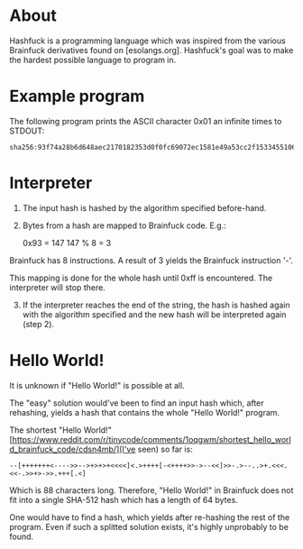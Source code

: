 # About

Hashfuck is a programming language which was inspired from the various Brainfuck derivatives found on [esolangs.org]. Hashfuck's goal was to make the hardest possible language to program in.

# Example program

The following program prints the ASCII character 0x01 an infinite times to STDOUT:

```
sha256:93f74a28b6d648aec2170182353d0f0fc69072ec1581e49a53cc2f1533455106
```

# Interpreter

1. The input hash is hashed by the algorithm specified before-hand.

2. Bytes from a hash are mapped to Brainfuck code. E.g.:

   0x93 = 147
147 % 8 = 3

Brainfuck has 8 instructions. A result of 3 yields the Brainfuck instruction '-'.

This mapping is done for the whole hash until 0xff is encountered. The interpreter will stop there.

3. If the interpreter reaches the end of the string, the hash is hashed again with the algorithm specified and the new hash will be interpreted again (step 2).

# Hello World!

It is unknown if "Hello World!" is possible at all. 

The "easy" solution would've been to find an input hash which, after rehashing, yields a hash that contains the whole "Hello World!" program.

The shortest "Hello World!" [https://www.reddit.com/r/tinycode/comments/1oqgwm/shortest_hello_world_brainfuck_code/cdsn4mb/](I've seen) so far is:

```--[+++++++<---->>-->+>+>+<<<<]<.>++++[-<++++>>->--<<]>>-.>--..>+.<<<.<<-.>>+>->>.+++[.<]```


Which is 88 characters long. Therefore, "Hello World!" in Brainfuck does not fit into a single SHA-512 hash which has a length of 64 bytes.

One would have to find a hash, which yields after re-hashing the rest of the program. Even if such a splitted solution exists, it's highly unprobably to be found.

